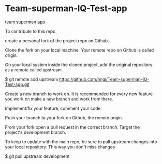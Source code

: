 # Team-superman-IQ-Test-app
team superman app


To contribute to this repo:

create a personal fork of the project repo on Github.

Clone the fork on your local machine. Your remote repo on Github is called origin.

On your local system inside the cloned project, add the original repository as a remote called upstream.

$ git remote add upstream https://github.com/hngi/Team-superman-IQ-Test-app.git

Create a new branch to work on. It is recommended for every new feature you work on make a new branch and work from there.

Implement/fix your feature, comment your code.

Push your branch to your fork on Github, the remote origin.

From your fork open a pull request in the correct branch. Target the project's development branch.

To keep to update with the main repo, be sure to pull upstream changes into your local repository. This way you don't miss changes

$ git pull upstream development
